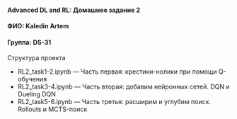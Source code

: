 #### Advanced DL and RL: Домашнее задание 2
#### ФИО: Kaledin Artem
#### Группа: DS-31

Структура проекта 

* RL2_task1-2.ipynb — Часть первая: крестики-нолики при помощи Q-обучения
* RL2_task3-4.ipynb — Часть вторая: добавим нейронных сетей. DQN и  Dueling DQN
* RL2_task5-6.ipynb — Часть третья: расширим и углубим поиск. Rollouts и MCTS-поиск

